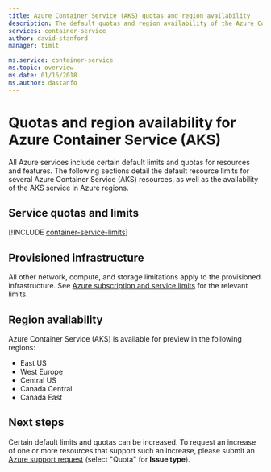 ```yaml
---
title: Azure Container Service (AKS) quotas and region availability
description: The default quotas and region availability of the Azure Container Service (AKS).
services: container-service
author: david-stanford
manager: timlt

ms.service: container-service
ms.topic: overview
ms.date: 01/16/2018
ms.author: dastanfo
---
```

# Quotas and region availability for Azure Container Service (AKS)

All Azure services include certain default limits and quotas for resources and features. The following sections detail the default resource limits for several Azure Container Service (AKS) resources, as well as the availability of the AKS service in Azure regions.

## Service quotas and limits

[!INCLUDE [container-service-limits](../../includes/container-service-limits.md)]

## Provisioned infrastructure

All other network, compute, and storage limitations apply to the provisioned infrastructure. See [Azure subscription and service limits](../azure-subscription-service-limits.md) for the relevant limits.

## Region availability

Azure Container Service (AKS) is available for preview in the following regions:
- East US
- West Europe
- Central US
- Canada Central
- Canada East

## Next steps

Certain default limits and quotas can be increased. To request an increase of one or more resources that support such an increase, please submit an [Azure support request][azure-support] (select "Quota" for <strong>Issue type</strong>).

<!-- LINKS - External -->
[azure-support]: https://ms.portal.azure.com/#blade/Microsoft_Azure_Support/HelpAndSupportBlade/newsupportrequest
